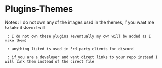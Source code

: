 # Plugins-Themes

Notes
     : I do not own any of the images used in the themes, If you want me to take it down I will
     
     : I do not own these plugins (eventually my own will be added as I make them)
     
     : anything listed is used in 3rd party clients for discord
     
     : if you are a developer and want direct links to your repo instead I will link them instead of the direct file
